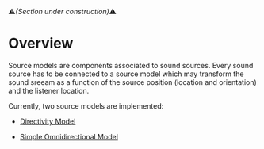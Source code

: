 :warning:*(Section under construction)*:warning:

# Overview
Source models are components associated to sound sources. Every sound source has to be connected to a source model which may transform the sound sreeam as a function of the source position (location and orientation) and the listener location. 

Currently, two source models are implemented:

* [Directivity Model](directivityModel.md)

* [Simple Omnidirectional Model](simpleModel.md)



